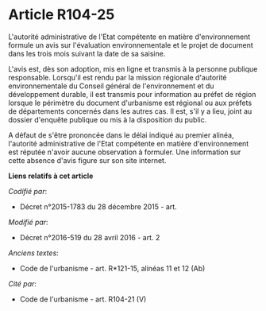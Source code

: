 # Article R104-25

L'autorité administrative de l'Etat compétente en matière d'environnement formule un avis sur l'évaluation environnementale
et le projet de document dans les trois mois suivant la date de sa saisine.

L'avis est, dès son adoption, mis en ligne et transmis à la personne publique responsable. Lorsqu'il est rendu par la mission
régionale d'autorité environnementale du Conseil général de l'environnement et du développement durable, il est transmis pour
information au préfet de région lorsque le périmètre du document d'urbanisme est régional ou aux préfets de départements
concernés dans les autres cas. Il est, s'il y a lieu, joint au dossier d'enquête publique ou mis à la disposition du public.

A défaut de s'être prononcée dans le délai indiqué au premier alinéa, l'autorité administrative de l'Etat compétente en
matière d'environnement est réputée n'avoir aucune observation à formuler. Une information sur cette absence d'avis figure
sur son site internet.

**Liens relatifs à cet article**

_Codifié par_:

  - Décret n°2015-1783 du 28 décembre 2015 - art.

_Modifié par_:

  - Décret n°2016-519 du 28 avril 2016 - art. 2

_Anciens textes_:

  - Code de l'urbanisme - art. R*121-15, alinéas 11 et 12 (Ab)

_Cité par_:

  - Code de l'urbanisme - art. R104-21 (V)
